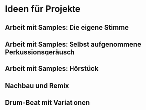 # Ideen für Projekte

## Arbeit mit Samples: Die eigene Stimme

## Arbeit mit Samples: Selbst aufgenommene Perkussionsgeräusch

## Arbeit mit Samples: Hörstück

## Nachbau und Remix

## Drum-Beat mit Variationen
